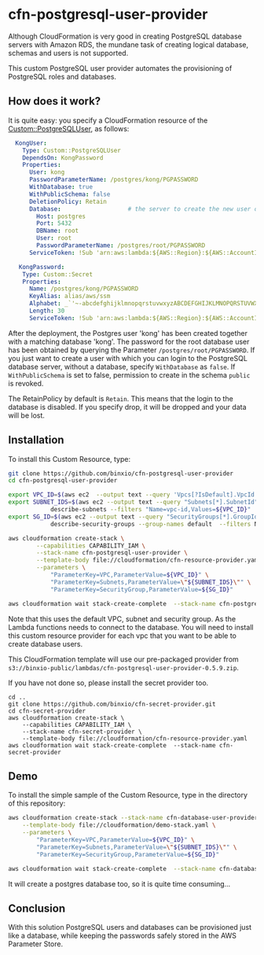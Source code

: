 # cfn-postgresql-user-provider

Although CloudFormation is very good in creating PostgreSQL database servers with Amazon RDS, the mundane task of creating logical database, schemas and users is not supported. 

This custom PostgreSQL user provider automates the provisioning of PostgreSQL roles and databases.


## How does it work?
It is quite easy: you specify a CloudFormation resource of the [Custom::PostgreSQLUser](docs/PostgreSQLUser.md), as follows:

```yaml
  KongUser:
    Type: Custom::PostgreSQLUser
    DependsOn: KongPassword
    Properties:
      User: kong
      PasswordParameterName: /postgres/kong/PGPASSWORD
      WithDatabase: true
      WithPublicSchema: false
      DeletionPolicy: Retain 
      Database:                   # the server to create the new user or database in
        Host: postgres
        Port: 5432
        DBName: root
        User: root
        PasswordParameterName: /postgres/root/PGPASSWORD                # put your root password is in the parameter store
      ServiceToken: !Sub 'arn:aws:lambda:${AWS::Region}:${AWS::AccountId}:function:binxioio-cfn-postgresql-user-provider-vpc-${AppVPC}'

   KongPassword:
    Type: Custom::Secret
    Properties:
      Name: /postgres/kong/PGPASSWORD
      KeyAlias: alias/aws/ssm
      Alphabet: _`'~-abcdefghijklmnopqrstuvwxyzABCDEFGHIJKLMNOPQRSTUVWXYZ0123456789
      Length: 30
      ServiceToken: !Sub 'arn:aws:lambda:${AWS::Region}:${AWS::AccountId}:function:binxio-cfn-secret-provider'
```

After the deployment, the Postgres user 'kong' has been created together with a matching database 'kong'. The password for the root database user has been obtained by querying the Parameter `/postgres/root/PGPASSWORD`.  If you just want to create a user with which you can login to the PostgreSQL database server, without a database, specify `WithDatabase` as `false`.  If `WithPublicSchema` is set to false, permission to create in the schema `public` is revoked.

The RetainPolicy by default is `Retain`. This means that the login to the database is disabled. If you specify drop, it will be dropped and your data will be lost.


## Installation
To install this Custom Resource, type:

```sh
git clone https://github.com/binxio/cfn-postgresql-user-provider
cd cfn-postgresql-user-provider

export VPC_ID=$(aws ec2  --output text --query 'Vpcs[?IsDefault].VpcId' describe-vpcs)
export SUBNET_IDS=$(aws ec2 --output text --query "Subnets[*].SubnetId" \
			describe-subnets --filters "Name=vpc-id,Values=${VPC_ID}" | tr '\t' ',')
export SG_ID=$(aws ec2 --output text --query "SecurityGroups[*].GroupId" \
			describe-security-groups --group-names default  --filters Name=vpc-id,Values=$VPC_ID)

aws cloudformation create-stack \
        --capabilities CAPABILITY_IAM \
        --stack-name cfn-postgresql-user-provider \
        --template-body file://cloudformation/cfn-resource-provider.yaml  \
        --parameters \
			"ParameterKey=VPC,ParameterValue=${VPC_ID}" \
			"ParameterKey=Subnets,ParameterValue=\"${SUBNET_IDS}\"" \
			"ParameterKey=SecurityGroup,ParameterValue=${SG_ID}"

aws cloudformation wait stack-create-complete  --stack-name cfn-postgresql-user-provider 
```
Note that this uses the default VPC, subnet and security group. As the Lambda functions needs to connect to the database. You will need to 
install this custom resource provider for each vpc that you want to be able to create database users.

This CloudFormation template will use our pre-packaged provider from `s3://binxio-public/lambdas/cfn-postgresql-user-provider-0.5.9.zip`.

If you have not done so, please install the secret provider too.

```
cd ..
git clone https://github.com/binxio/cfn-secret-provider.git 
cd cfn-secret-provider
aws cloudformation create-stack \
	--capabilities CAPABILITY_IAM \
	--stack-name cfn-secret-provider \
	--template-body file://cloudformation/cfn-resource-provider.yaml
aws cloudformation wait stack-create-complete  --stack-name cfn-secret-provider 

```


## Demo

To install the simple sample of the Custom Resource, type in the directory of
this repository:

```sh
aws cloudformation create-stack --stack-name cfn-database-user-provider-demo \
	--template-body file://cloudformation/demo-stack.yaml \
	--parameters \
		"ParameterKey=VPC,ParameterValue=${VPC_ID}" \
		"ParameterKey=Subnets,ParameterValue=\"${SUBNET_IDS}\"" \
		"ParameterKey=SecurityGroup,ParameterValue=${SG_ID}"

aws cloudformation wait stack-create-complete  --stack-name cfn-database-user-provider-demo
```
It will create a postgres database too, so it is quite time consuming...

## Conclusion
With this solution PostgreSQL users and databases can be provisioned just like a database, while keeping the
passwords safely stored in the AWS Parameter Store.
